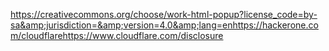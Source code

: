 https://creativecommons.org/choose/work-html-popup?license_code=by-sa&amp;jurisdiction=&amp;version=4.0&amp;lang=enhttps://hackerone.com/cloudflarehttps://www.cloudflare.com/disclosure
